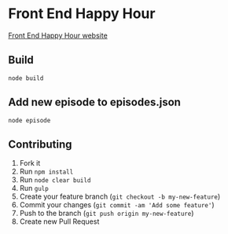 # Front End Happy Hour
[Front End Happy Hour website](https://frontendhappyhour.com)

## Build
`node build`

## Add new episode to episodes.json
`node episode`

## Contributing
1. Fork it
2. Run `npm install`
3. Run `node clear build`
4. Run `gulp`
5. Create your feature branch (`git checkout -b my-new-feature`)
6. Commit your changes (`git commit -am 'Add some feature'`)
7. Push to the branch (`git push origin my-new-feature`)
8. Create new Pull Request
